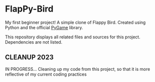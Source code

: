 FlapPy-Bird
===========
My first beginner project! A simple clone of Flappy Bird. Created using Python and the official [PyGame](https://github.com/pygame/pygame) library.

This repository displays all related files and sources for this project. Dependencies are not listed.

## CLEANUP 2023
IN PROGRESS... Cleaning up my code from this project, so that it is more reflective of my current coding practices
